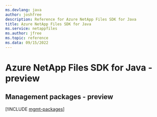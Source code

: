 ```yaml
---
ms.devlang: java
author: joshfree
description: Reference for Azure NetApp Files SDK for Java
title: Azure NetApp Files SDK for Java
ms.service: netappfiles
ms.author: jfree
ms.topic: reference
ms.data: 09/15/2022
---
```

# Azure NetApp Files SDK for Java - preview

## Management packages - preview
[!INCLUDE [mgmt-packages](netapp-files-mgmt-index.md)]